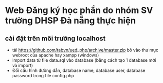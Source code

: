 # Web Đăng ký học phần do nhóm SV trường DHSP Đà nẵng thực hiện

## cài đặt trên môi trường localhost

* tải https://github.com/tabvn/ued_php/archive/master.zip bỏ vào thư mục webroot của apache hay xampp (windows)
* Import data từ file data.sql vào database (bằng cách tạo 1 database mới và import)
* Đổi cấu hình đường dẫn, database name, database user, database password trong file config.php 



